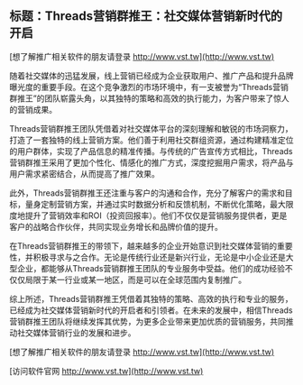 ## **标题：Threads营销群推王：社交媒体营销新时代的开启**

[想了解推广相关软件的朋友请登录 http://www.vst.tw](http://www.vst.tw)

随着社交媒体的迅猛发展，线上营销已经成为企业获取用户、推广产品和提升品牌曝光度的重要手段。在这个竞争激烈的市场环境中，有一支被誉为“Threads营销群推王”的团队崭露头角，以其独特的策略和高效的执行能力，为客户带来了惊人的营销成果。

Threads营销群推王团队凭借着对社交媒体平台的深刻理解和敏锐的市场洞察力，打造了一套独特的线上营销方案。他们善于利用社交群组资源，通过构建精准定位的用户群体，实现了产品信息的精准传播。与传统的广告宣传方式相比，Threads营销群推王采用了更加个性化、情感化的推广方式，深度挖掘用户需求，将产品与用户需求紧密结合，从而提高了推广效果。

此外，Threads营销群推王还注重与客户的沟通和合作，充分了解客户的需求和目标，量身定制营销方案，并通过实时数据分析和反馈机制，不断优化策略，最大限度地提升了营销效率和ROI（投资回报率）。他们不仅仅是营销服务提供者，更是客户的战略合作伙伴，共同实现业务增长和品牌价值的提升。

在Threads营销群推王的带领下，越来越多的企业开始意识到社交媒体营销的重要性，并积极寻求与之合作。无论是传统行业还是新兴行业，无论是中小企业还是大型企业，都能够从Threads营销群推王团队的专业服务中受益。他们的成功经验不仅仅局限于某一行业或某一地区，而是可以在全球范围内复制推广。

综上所述，Threads营销群推王凭借着其独特的策略、高效的执行和专业的服务，已经成为社交媒体营销新时代的开启者和引领者。在未来的发展中，相信Threads营销群推王团队将继续发挥其优势，为更多企业带来更加优质的营销服务，共同推动社交媒体营销行业的发展和进步。

[想了解推广相关软件的朋友请登录 http://www.vst.tw](http://www.vst.tw)


[访问软件官网 http://www.vst.tw](http://www.vst.tw)
